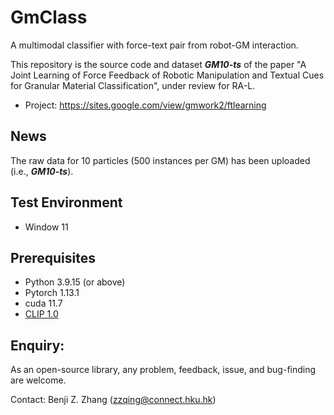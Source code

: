 # GmClass
 A multimodal classifier with force-text pair from robot-GM interaction.
 
This repository is the source code and dataset ***GM10-ts*** of the paper "A Joint Learning of Force Feedback of Robotic Manipulation and Textual Cues for Granular Material Classification", under review for RA-L.

* Project: https://sites.google.com/view/gmwork2/ftlearning

## News
The raw data for 10 particles (500 instances per GM) has been uploaded (i.e., ***GM10-ts***).  

## Test Environment
* Window 11

## Prerequisites 
* Python 3.9.15 (or above)
* Pytorch 1.13.1
* cuda 11.7
* [CLIP 1.0](https://github.com/openai/CLIP)


 ## Enquiry:
As an open-source library, any problem, feedback, issue, and bug-finding are welcome.

Contact: Benji Z. Zhang (zzqing@connect.hku.hk)
